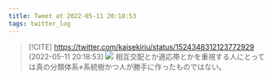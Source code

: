 ```yaml
---
title: Tweet at 2022-05-11 20:18:53
tags: twitter_log
---
```


> [!CITE] https://twitter.com/kaisekiriu/status/1524348312123772929 (2022-05-11 20:18:53)
> ![](https://twitter.com/kaisekiriu/status/1524348312123772929)
> 相互交配とか適応帯とかを重視する人にとっては真の分類体系≠系統樹かつ人が勝手に作ったものではない。
